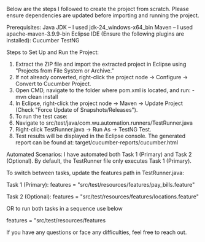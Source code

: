 Below are the steps I followed to create the project from scratch. Please ensure dependencies are updated before importing and running the project.

Prerequisites:
Java JDK – I used jdk-24_windows-x64_bin
Maven – I used apache-maven-3.9.9-bin
Eclipse IDE (Ensure the following plugins are installed):
    Cucumber
    TestNG
    
Steps to Set Up and Run the Project:
1. Extract the ZIP file and import the extracted project in Eclipse using "Projects from File System or Archive."
2. If not already converted, right-click the project node → Configure → Convert to Cucumber Project.
3. Open CMD, navigate to the folder where pom.xml is located, and run: - mvn clean install
4. In Eclipse, right-click the project node → Maven → Update Project (Check "Force Update of Snapshots/Releases").
5. To run the test case:
6. Navigate to src/test/java/com.wu.automation.runners/TestRunner.java
7. Right-click TestRunner.java → Run As → TestNG Test.
8. Test results will be displayed in the Eclipse console. The generated report can be found at: target/cucumber-reports/cucumber.html


Automated Scenarios:
I have automated both Task 1 (Primary) and Task 2 (Optional). By default, the TestRunner file only executes Task 1 (Primary).

To switch between tasks, update the features path in TestRunner.java:

Task 1 (Primary):
features = "src/test/resources/features/pay_bills.feature"

Task 2 (Optional):
features = "src/test/resources/features/locations.feature"

OR to run both tasks in a sequence use below

features = "src/test/resources/features

If you have any questions or face any difficulties, feel free to reach out.
